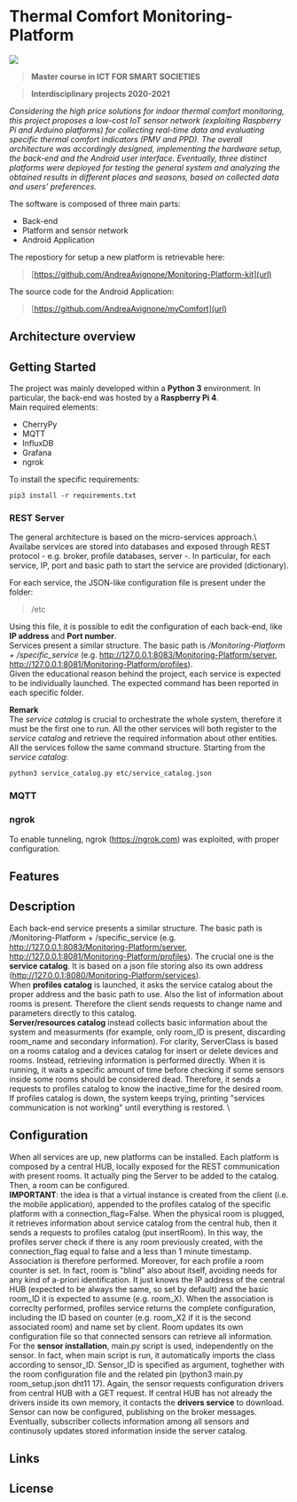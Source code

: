 # Thermal Comfort Monitoring-Platform
![](http://www.politocomunica.polito.it/var/politocomunica/storage/images/media/images/marchio_logotipo_politecnico/1371-1-ita-IT/marchio_logotipo_politecnico_large.jpg) 

> **Master course in ICT FOR SMART SOCIETIES**

> **Interdisciplinary projects 2020-2021**

*Considering the high price solutions for indoor thermal comfort monitoring, this project proposes a low-cost IoT sensor network (exploiting Raspberry Pi and Arduino platforms) for collecting real-time data and evaluating specific thermal comfort indicators (PMV and PPD). The overall architecture was accordingly designed, implementing the hardware setup, the back-end and the Android user interface. Eventually, three distinct platforms were deployed for testing the general system and analyzing the obtained results in different places and seasons, based on collected data and users’ preferences.*

The software is composed of three main parts:
- Back-end
- Platform and sensor network
- Android Application

The repostiory for setup a new platform is retrievable here:

> [https://github.com/AndreaAvignone/Monitoring-Platform-kit](url)

The source code for the Android Application:

> [https://github.com/AndreaAvignone/myComfort](url)

## Architecture overview


## Getting Started

The project was mainly developed within a **Python 3** environment. In particular, the back-end was hosted by a **Raspberry Pi 4**.\
Main required elements:
* CherryPy
* MQTT
* InfluxDB
* Grafana
* ngrok

To install the specific requirements:

``
pip3 install -r requirements.txt
``

### REST Server

The general architecture is based on the micro-services approach.\ Availabe services are stored into databases and exposed through REST protocol - e.g. broker, profile databases, server -. In particular, for each service, IP, port and basic path to start the service are provided (dictionary).

For each service, the JSON-like configuration file is present under the folder:
> /etc 

Using this file, it is possible to edit the configuration of each back-end, like **IP address** and **Port number**. \
Services present a similar structure. The basic path is */Monitoring-Platform + /specific_service* (e.g. http://127.0.0.1:8083/Monitoring-Platform/server, http://127.0.0.1:8081/Monitoring-Platform/profiles). \
Given the educational reason behind the project, each service is expected to be individually launched. The expected command has been reported in each specific folder.

**Remark**\
The *service catalog* is crucial to orchestrate the whole system, therefore it must be the first one to run. All the other services will both register to the *service catalog* and retrieve the required information about other entities.\
All the services follow the same command structure. Starting from the *service catalog*:

``
python3 service_catalog.py etc/service_catalog.json
``


### MQTT 

### ngrok
To enable tunneling, ngrok (https://ngrok.com) was exploited, with proper configuration.

## Features

## Description
Each back-end service presents a similar structure. The basic path is /Monitoring-Platform + /specific_service (e.g. http://127.0.0.1:8083/Monitoring-Platform/server, http://127.0.0.1:8081/Monitoring-Platform/profiles). The crucial one is the **service catalog**. It is based on a json file storing also its own address (http://127.0.0.1:8080/Monitoring-Platform/services).\
When **profiles catalog** is launched, it asks the service catalog about the proper address and the basic path to use. Also the list of information about rooms is present. Therefore the client sends requests to change name and parameters directly to this catalog.\
**Server/resources catalog** instead collects basic information about the system and measurments (for example, only room_ID is present, discarding room_name and secondary information). For clarity, ServerClass is based on a rooms catalog and a devices catalog for insert or delete devices and rooms. Instead, retrieving information is performed directly. When it is running, it waits a specific amount of time before checking if some sensors inside some rooms should be considered dead. Therefore, it sends a requests to profiles catalog to know the inactive_time for the desired room. If profiles catalog is down, the system keeps trying, printing "services communication is not working" until everything is restored. \

## Configuration
When all services are up, new platforms can be installed. Each platform is composed by a central HUB, locally exposed for the REST communication with present rooms. It actually ping the Server to be added to the catalog. Then, a room can be configured.\
**IMPORTANT**: the idea is that a virtual instance is created from the client (i.e. the mobile application), appended to the profiles catalog of the specific platform with a connection_flag=False. When the physical room is plugged, it retrieves information about service catalog from the central hub, then it sends a requests to profiles catalog (put insertRoom). In this way, the profiles server check if there is any room previously created, with the connection_flag equal to false and a  less than 1 minute timestamp. Association is therefore performed. Moreover, for each profile a room counter is set. In fact, room is "blind" also about itself, avoiding needs for any kind of a-priori identification. It just knows the IP address of the central HUB (expected to be always the same, so set by default) and the basic room_ID it is expected to assume (e.g. room_X). When the association is correclty performed, profiles service returns the complete configuration, including the ID based on counter (e.g. room_X2 if it is the second associated room) and name set by client. Room updates its own configuration file so that connected sensors can retrieve all information.\
For the **sensor installation**, main.py script is used, independently on the sensor. In fact, when main script is run, it automatically imports the class according to sensor_ID. Sensor_ID is specified as argument, toghether with the room configuration file and the related pin (python3 main.py room_setup.json dht11 17). Again, the sensor requests configuration drivers from central HUB with a GET request. If central HUB has not already the drivers inside its own memory, it contacts the **drivers service** to download. Sensor can now be configured, publishing on the broker messages. Eventually, subscriber collects information among all sensors and continusoly updates stored information inside the server catalog.

## Links

## License


